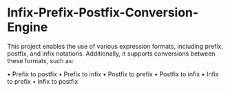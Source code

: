 # Infix-Prefix-Postfix-Conversion-Engine

This project enables the use of various expression formats, including prefix, postfix, and infix notations. Additionally, it supports conversions between these formats, such as:

 • Prefix to postfix
 • Prefix to infix
 • Postfix to prefix
 • Postfix to infix
 • Infix to prefix
 • Infix to postfix
